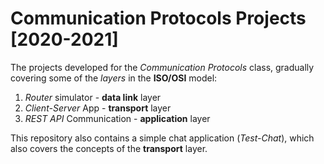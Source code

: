 # Communication Protocols Projects [2020-2021]

The projects developed for the *Communication Protocols* class, gradually covering some of the *layers* in the **ISO/OSI** model:

01. *Router* simulator - **data link** layer
02. *Client-Server* App - **transport** layer
03. *REST API* Communication - **application** layer

This repository also contains a simple chat application (*Test-Chat*), which also covers the concepts of the **transport** layer.
